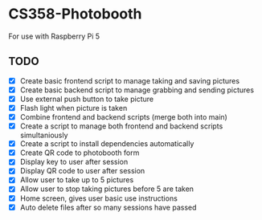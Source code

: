 # CS358-Photobooth
For use with Raspberry Pi 5

## TODO
- [X] Create basic frontend script to manage taking and saving pictures
- [X] Create basic backend script to manage grabbing and sending pictures
- [X] Use external push button to take picture
- [X] Flash light when picture is taken
- [X] Combine frontend and backend scripts (merge both into main)
- [X] Create a script to manage both frontend and backend scripts simultaniously
- [X] Create a script to install dependencies automatically
- [X] Create QR code to photobooth form
- [X] Display key to user after session
- [X] Display QR code to user after session
- [X] Allow user to take up to 5 pictures
- [X] Allow user to stop taking pictures before 5 are taken
- [X] Home screen, gives user basic use instructions
- [X] Auto delete files after so many sessions have passed
